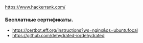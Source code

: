 https://www.hackerrank.com/
### Бесплатные сертификаты.
* https://certbot.eff.org/instructions?ws=nginx&os=ubuntufocal
* https://github.com/dehydrated-io/dehydrated
